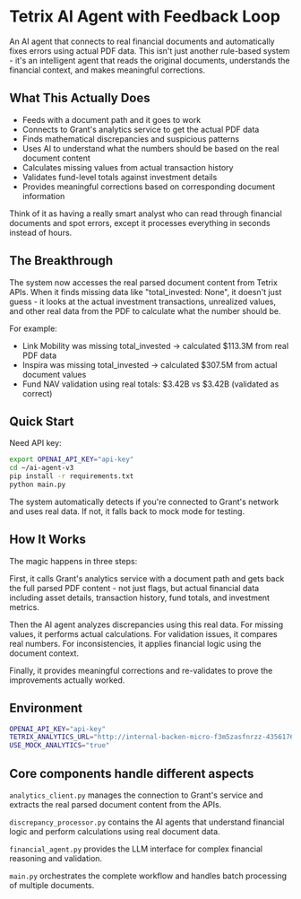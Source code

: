 # Tetrix AI Agent with Feedback Loop

An AI agent that connects to real financial documents and automatically fixes errors using actual PDF data. This isn't just another rule-based system - it's an intelligent agent that reads the original documents, understands the financial context, and makes meaningful corrections.

## What This Actually Does

- Feeds with a document path and it goes to work
- Connects to Grant's analytics service to get the actual PDF data
- Finds mathematical discrepancies and suspicious patterns
- Uses AI to understand what the numbers should be based on the real document content  
- Calculates missing values from actual transaction history
- Validates fund-level totals against investment details
- Provides meaningful corrections based on corresponding document information

Think of it as having a really smart analyst who can read through financial documents and spot errors, except it processes everything in seconds instead of hours.

## The Breakthrough

The system now accesses the real parsed document content from Tetrix APIs. When it finds missing data like "total_invested: None", it doesn't just guess - it looks at the actual investment transactions, unrealized values, and other real data from the PDF to calculate what the number should be.

For example:
- Link Mobility was missing total_invested → calculated $113.3M from real PDF data
- Inspira was missing total_invested → calculated $307.5M from actual document values
- Fund NAV validation using real totals: $3.42B vs $3.42B (validated as correct)

## Quick Start

Need API key:

```bash
export OPENAI_API_KEY="api-key"
cd ~/ai-agent-v3
pip install -r requirements.txt
python main.py
```

The system automatically detects if you're connected to Grant's network and uses real data. If not, it falls back to mock mode for testing.

## How It Works

The magic happens in three steps:

First, it calls Grant's analytics service with a document path and gets back the full parsed PDF content - not just flags, but actual financial data including asset details, transaction history, fund totals, and investment metrics.

Then the AI agent analyzes discrepancies using this real data. For missing values, it performs actual calculations. For validation issues, it compares real numbers. For inconsistencies, it applies financial logic using the document context.

Finally, it provides meaningful corrections and re-validates to prove the improvements actually worked.

## Environment

```bash
OPENAI_API_KEY="api-key"
TETRIX_ANALYTICS_URL="http://internal-backen-micro-f3m5zasfnrzz-435617696.us-east-2.elb.amazonaws.com"
USE_MOCK_ANALYTICS="true"
```


## Core components handle different aspects

`analytics_client.py` manages the connection to Grant's service and extracts the real parsed document content from the APIs.

`discrepancy_processor.py` contains the AI agents that understand financial logic and perform calculations using real document data.

`financial_agent.py` provides the LLM interface for complex financial reasoning and validation.

`main.py` orchestrates the complete workflow and handles batch processing of multiple documents.